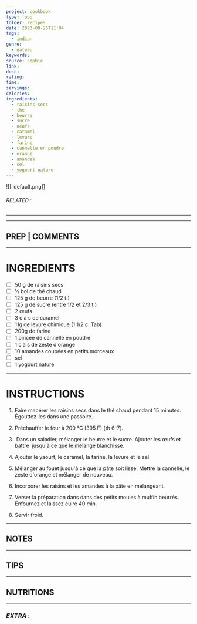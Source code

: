 ```yaml
---
project: cookbook
type: food
folder: recipes
date: 2023-09-25T11:04
tags:
  - indian
genre:
  - gateau
keywords: 
source: Sophie
link: 
desc: 
rating: 
time: 
servings: 
calories: 
ingredients:
  - raisins secs
  - the
  - beurre
  - sucre
  - oeufs
  - caramel
  - levure
  - farine
  - cannelle en poudre
  - orange
  - amandes
  - sel
  - yogourt nature
---
```


![[_default.png]]
###### *RELATED* : 
---


---
## PREP | COMMENTS



---
# INGREDIENTS

- [ ] 50 g de raisins secs
- [ ] ½ bol de thé chaud
- [ ] 125 g de beurre (1/2 t.)
- [ ] 125 g de sucre (entre 1/2 et 2/3 t.)
- [ ] 2 œufs
- [ ] 3 c à s de caramel
- [ ] 11g de levure chimique (1 1/2 c. Tab)
- [ ] 200g de farine
- [ ] 1 pincée de cannelle en poudre
- [ ] 1 c à s de zeste d'orange
- [ ] 10 amandes coupées en petits morceaux
- [ ] sel
- [ ] 1 yogourt nature

---
# INSTRUCTIONS

1. Faire macérer les raisins secs dans le thé chaud pendant 15 minutes. Égouttez-les dans une passoire.
    
2. Préchauffer le four à 200 °C (395 F) (th 6-7). 
    
3.  Dans un saladier, mélanger le beurre et le sucre. Ajouter les œufs et battre  jusqu'à ce que le mélange blanchisse.
    
4. Ajouter le yaourt, le caramel, la farine, la levure et le sel.
    
5. Mélanger au fouet jusqu'à ce que la pâte soit lisse. Mettre la cannelle, le zeste d'orange et mélanger de nouveau. 
    
6. Incorporer les raisins et les amandes à la pâte en mélangeant.
    
7. Verser la préparation dans dans des petits moules à muffin beurrés. Enfournez et laissez cuire 40 min.
    
8. Servir froid.

---
## NOTES



---
## TIPS



---
## NUTRITIONS



---
### *EXTRA* :



